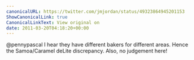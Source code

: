 ```yaml
---
canonicalURL: https://twitter.com/jmjordan/status/49323864945201153
ShowCanonicalLink: true
CanonicalLinkText: View original on
date: 2011-03-20T04:18:20+00:00
---
```

@pennypascal I hear they have different bakers for different areas. Hence the Samoa/Caramel deLite discrepancy. Also, no judgement here!